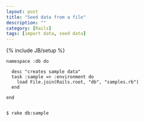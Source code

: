 ```yaml
---
layout: post
title: "Seed data from a file"
description: ""
category: [Rails]
tags: [import data, seed data]
---
```

{% include JB/setup %}

    namespace :db do

      desc "creates sample data"
      task :sample => :environment do
        load File.join(Rails.root, "db", "samples.rb")
      end

    end


    $ rake db:sample
